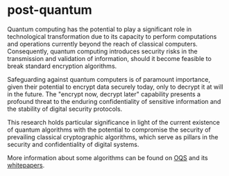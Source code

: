# post-quantum

Quantum computing has the potential to play a significant role in technological transformation due to its capacity to perform computations and operations currently beyond the reach of classical computers. Consequently, quantum computing introduces security risks in the transmission and validation of information, should it become feasible to break standard encryption algorithms.

Safeguarding against quantum computers is of paramount importance, given their potential to encrypt data securely today, only to decrypt it at will in the future. The "encrypt now, decrypt later" capability presents a profound threat to the enduring confidentiality of sensitive information and the stability of digital security protocols.

This research holds particular significance in light of the current existence of quantum algorithms with the potential to compromise the security of prevailing classical cryptographic algorithms, which serve as pillars in the security and confidentiality of digital systems.

More information about some algorithms can be found on [OQS](https://openquantumsafe.org) and its [whitepapers](https://openquantumsafe.org/papers/NISTPQC-CroPaqSte19.pdf).

